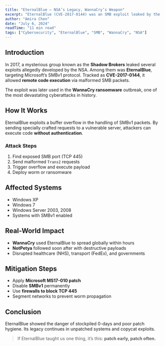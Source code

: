 ```yaml
---
title: "EternalBlue – NSA’s Legacy, WannaCry’s Weapon"
excerpt: "EternalBlue (CVE-2017-0144) was an SMB exploit leaked by the Shadow Brokers. It was later used in the WannaCry and NotPetya ransomware outbreaks."
author: "Amira Chen"
date: "July 6, 2024"
readTime: "11 min read"
tags: ["Cybersecurity", "EternalBlue", "SMB", "WannaCry", "NSA"]
---
```


## Introduction

In 2017, a mysterious group known as the **Shadow Brokers** leaked several exploits allegedly developed by the NSA. Among them was **EternalBlue**, targeting Microsoft’s SMBv1 protocol. Tracked as **CVE-2017-0144**, it allowed **remote code execution** via malformed SMB packets.

The exploit was later used in the **WannaCry ransomware** outbreak, one of the most devastating cyberattacks in history.

## How It Works

EternalBlue exploits a buffer overflow in the handling of SMBv1 packets. By sending specially crafted requests to a vulnerable server, attackers can execute code **without authentication**.

### Attack Steps

1. Find exposed SMB port (TCP 445)
2. Send malformed `Trans2` requests
3. Trigger overflow and execute payload
4. Deploy worm or ransomware

## Affected Systems

- Windows XP
- Windows 7
- Windows Server 2003, 2008
- Systems with SMBv1 enabled

## Real-World Impact

- **WannaCry** used EternalBlue to spread globally within hours
- **NotPetya** followed soon after with destructive payloads
- Disrupted healthcare (NHS), transport (FedEx), and governments

## Mitigation Steps

- Apply **Microsoft MS17-010 patch**
- Disable **SMBv1** permanently
- Use **firewalls to block TCP 445**
- Segment networks to prevent worm propagation

## Conclusion

EternalBlue showed the danger of stockpiled 0-days and poor patch hygiene. Its legacy continues in unpatched systems and copycat exploits.

> If EternalBlue taught us one thing, it’s this: **patch early, patch often.**
